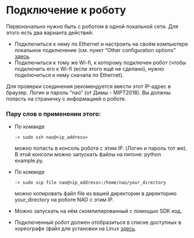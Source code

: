 # Подключение к роботу

Первоначально нужно быть с роботом в одной локальной сети. Для этого есть два варианта действий:
* Подключиться к нему по Ethernet и настроить на своём компьютере локальное подключение (см. пункт “Other configuration options” [здесь](http://doc.aldebaran.com/1-14/nao/connectivity.html).
* Подключиться к тому же Wi-fi, к которому подключен робот (чтобы подключить его к Wi-fi (если этого ещё не сделано), нужно подключиться к нему сначала по Ethernet).

Для проверки соединения рекомендуется ввести этот IP-адрес в браузер. Логин и пароль “nao” (от Димы - MIPT2018). Вы должны попасть на страничку с информацией о роботе.

### Пару слов о применении этого:
* По команде 

      -> sudo ssh nao@<ip_address> 
    
  можно попасть в консоль робота с этим IP. (Логин и пароль тот же). В этой консоли можно запускать файлы на питоне: python example.py.
* По команде 

      -> sudo scp file nao@<ip_address>:/home/nao/your_directory 
      
  можно копировать файл file из вашей директории в директорию your_directory на роботе NAO с этим IP.
* Можно запускать на нём скомпилированный с помощью SDK код.
* Подключенный робот должен отобразиться в списке доступных в хореографе (файл для установки на Linux [здесь](https://drive.google.com/open?id=1dxVrJBzqrRvxrWfTWoo-Nun-y1uK-Wd4).
